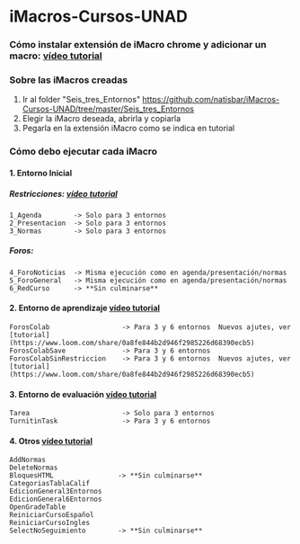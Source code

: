 # iMacros-Cursos-UNAD

### Cómo instalar extensión de iMacro chrome y adicionar un macro: [vídeo tutorial](https://www.loom.com/share/243adbfef5e04fe89741c337fecf807f)

### Sobre las iMacros creadas
1. Ir al folder "Seis_tres_Entornos" https://github.com/natisbar/iMacros-Cursos-UNAD/tree/master/Seis_tres_Entornos
2. Elegir la iMacro deseada, abrirla y copiarla
3. Pegarla en la extensión iMacro como se indica en tutorial

### Cómo debo ejecutar cada iMacro
#### 1. Entorno Inicial
  ##### Restricciones: [vídeo tutorial](https://www.loom.com/share/86a52e5c736a46a8a9321e26ce3d6772)
    1_Agenda        -> Solo para 3 entornos
    2_Presentacion  -> Solo para 3 entornos
    3_Normas        -> Solo para 3 entornos
  ##### Foros:
    4_ForoNoticias  -> Misma ejecución como en agenda/presentación/normas
    5_ForoGeneral 	-> Misma ejecución como en agenda/presentación/normas
    6_RedCurso      -> **Sin culminarse**

#### 2. Entorno de aprendizaje [vídeo tutorial](https://www.loom.com/share/ef5deaa3e26b4b1a9ab5e9b83644e4b3)
    ForosColab                  -> Para 3 y 6 entornos  Nuevos ajutes, ver [tutorial](https://www.loom.com/share/0a8fe844b2d946f2985226d68390ecb5)
    ForosColabSave              -> Para 3 y 6 entornos
    ForosColabSinRestriccion    -> Para 3 y 6 entornos  Nuevos ajutes, ver [tutorial](https://www.loom.com/share/0a8fe844b2d946f2985226d68390ecb5)
    
#### 3. Entorno de evaluación [vídeo tutorial](https://www.loom.com/share/14f889467c5f42cb84fcb6127b49d504)
    Tarea                       -> Solo para 3 entornos
    TurnitinTask                -> Para 3 y 6 entornos

#### 4. Otros [vídeo tutorial](https://www.loom.com/share/6c99eb6c90404e3e93df3af540cf7d1b)
    AddNormas
    DeleteNormas
    BloquesHTML                -> **Sin culminarse**
    CategoriasTablaCalif
    EdicionGeneral3Entornos
    EdicionGeneral6Entornos
    OpenGradeTable
    ReiniciarCursoEspañol
    ReiniciarCursoIngles
    SelectNoSeguimiento        -> **Sin culminarse**
    
    
    
